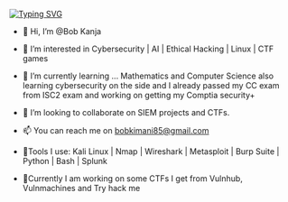 [![Typing SVG](https://readme-typing-svg.demolab.com?font=Fira+Code&pause=1000&center=true&vCenter=true&width=511&height=103&lines=Cybersecurity+and+AI+Expert;Ensuring+Secure+Systems;Always+learning+and+growing)](https://git.io/typing-svg)

- 👋 Hi, I’m @Bob Kanja
- 👀 I’m interested in Cybersecurity | AI | Ethical Hacking | Linux | CTF games
- 🌱 I’m currently learning ... Mathematics and Computer Science also learning cybersecurity on the side and I already passed my CC exam from ISC2 exam and working on getting my Comptia security+
- 💞️ I’m looking to collaborate on SIEM projects and CTFs. 
- 📫 You can reach me on bobkimani85@gmail.com  
- 🔧Tools I use:
Kali Linux | Nmap | Wireshark | Metasploit | Burp Suite | Python | Bash | Splunk

- 🚩Currently I am working on some CTFs I get from Vulnhub, Vulnmachines and Try hack me
<!---
kxnja/kxnja is a ✨ special ✨ repository because its `README.md` (this file) appears on your GitHub profile.
You can click the Preview link to take a look at your changes.
--->
